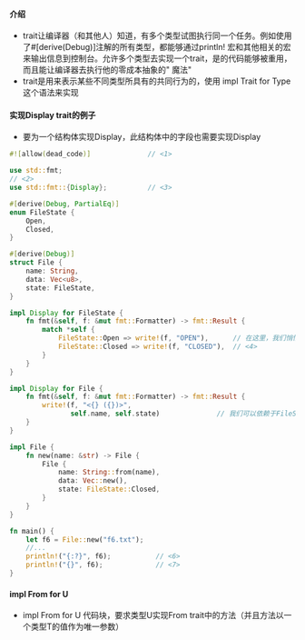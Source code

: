 #### 介绍

- trait让编译器（和其他人）知道，有多个类型试图执行同一个任务。例如使用了#[derive(Debug)]注解的所有类型，都能够通过println!
  宏和其他相关的宏来输出信息到控制台。允许多个类型去实现一个trait，是的代码能够被重用，而且能让编译器去执行他的零成本抽象的"
  魔法"
- trait是用来表示某些不同类型所具有的共同行为的，使用 impl Trait for Type这个语法来实现

#### 实现Display trait的例子

- 要为一个结构体实现Display，此结构体中的字段也需要实现Display

``` rust
#![allow(dead_code)]              // <1>

use std::fmt;
// <2>
use std::fmt::{Display};          // <3>

#[derive(Debug, PartialEq)]
enum FileState {
    Open,
    Closed,
}

#[derive(Debug)]
struct File {
    name: String,
    data: Vec<u8>,
    state: FileState,
}

impl Display for FileState {
    fn fmt(&self, f: &mut fmt::Formatter) -> fmt::Result {
        match *self {
            FileState::Open => write!(f, "OPEN"),      // 在这里，我们悄悄利用了write!来做复杂的工作。字符串本身已经实现了Display
            FileState::Closed => write!(f, "CLOSED"),  // <4>
        }
    }
}

impl Display for File {
    fn fmt(&self, f: &mut fmt::Formatter) -> fmt::Result {
        write!(f, "<{} ({})>",
               self.name, self.state)              // 我们可以依赖于FileState类型的Display实现
    }
}

impl File {
    fn new(name: &str) -> File {
        File {
            name: String::from(name),
            data: Vec::new(),
            state: FileState::Closed,
        }
    }
}

fn main() {
    let f6 = File::new("f6.txt");
    //...
    println!("{:?}", f6);           // <6>
    println!("{}", f6);             // <7>
}

```

#### impl From<T> for U

- impl From<T> for U 代码块，要求类型U实现From trait中的方法（并且方法以一个类型T的值作为唯一参数）